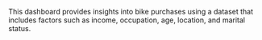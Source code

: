 This dashboard provides insights into bike purchases using a dataset that includes factors such as income, occupation, age, location, and marital status.
